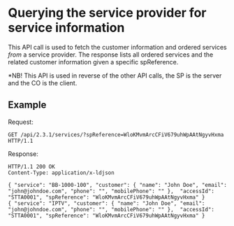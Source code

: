 # Querying the service provider for service information

This API call is used to fetch the customer information and ordered services _from_ a service provider. The response lists
all ordered services and the related customer information given a specific spReference.

*NB! This API is used in reverse of the other API calls, the SP is the server and the CO is the client.

## Example

Request:
```http
GET /api/2.3.1/services/?spReference=WloKMvmArcCFiV679uhWpAAtNgyvHxma HTTP/1.1
```

Response:
```http
HTTP/1.1 200 OK
Content-Type: application/x-ldjson

{ "service": "BB-1000-100", "customer": { "name": "John Doe", "email": "john@johndoe.com", "phone": "", "mobilePhone": "" },  "accessId": "STTA0001", "spReference": "WloKMvmArcCFiV679uhWpAAtNgyvHxma" }
{ "service": "IPTV", "customer": { "name": "John Doe", "email": "john@johndoe.com", "phone": "", "mobilePhone": "" },  "accessId": "STTA0001", "spReference": "WloKMvmArcCFiV679uhWpAAtNgyvHxma" }

```



